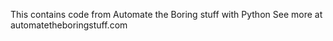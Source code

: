 This contains code from Automate the Boring stuff with Python
See more at automatetheboringstuff.com
